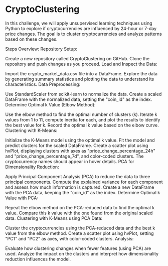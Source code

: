 # CryptoClustering
In this challenge, we will apply unsupervised learning techniques using Python to explore if cryptocurrencies are influenced by 24-hour or 7-day price changes. The goal is to cluster cryptocurrencies and analyze patterns based on these changes.

Steps Overview:
Repository Setup:

Create a new repository called CryptoClustering on GitHub.
Clone the repository and push changes as you proceed.
Load and Inspect the Data:

Import the crypto_market_data.csv file into a DataFrame.
Explore the data by generating summary statistics and plotting the data to understand its characteristics.
Data Preprocessing:

Use StandardScaler from scikit-learn to normalize the data.
Create a scaled DataFrame with the normalized data, setting the "coin_id" as the index.
Determine Optimal k Value (Elbow Method):

Use the elbow method to find the optimal number of clusters (k).
Iterate k values from 1 to 11, compute inertia for each, and plot the results to identify the best value for k.
Record the optimal k value based on the elbow curve.
Clustering with K-Means:

Initialize the K-Means model using the optimal k value.
Fit the model and predict clusters for the scaled DataFrame.
Create a scatter plot using hvPlot, displaying clusters with axes as "price_change_percentage_24h" and "price_change_percentage_7d", and color-coded clusters. The cryptocurrency names should appear in hover details.
PCA for Dimensionality Reduction:

Apply Principal Component Analysis (PCA) to reduce the data to three principal components.
Compute the explained variance for each component and assess how much information is captured.
Create a new DataFrame with the PCA data, keeping the "coin_id" as the index.
Determine Optimal k Value with PCA:

Repeat the elbow method on the PCA-reduced data to find the optimal k value.
Compare this k value with the one found from the original scaled data.
Clustering with K-Means using PCA Data:

Cluster the cryptocurrencies using the PCA-reduced data and the best k value from the elbow method.
Create a scatter plot using hvPlot, setting "PC1" and "PC2" as axes, with color-coded clusters.
Analysis:

Evaluate how clustering changes when fewer features (using PCA) are used.
Analyze the impact on the clusters and interpret how dimensionality reduction influences the model.